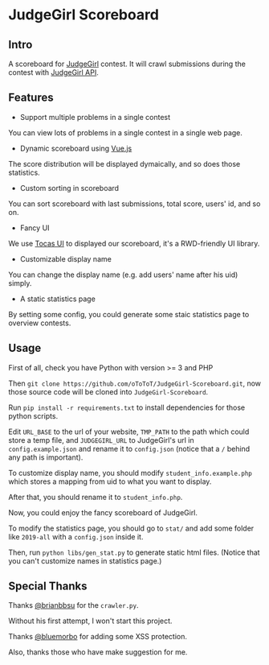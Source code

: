 # JudgeGirl Scoreboard #

## Intro ##

A scoreboard for [JudgeGirl](https://judgegirl.csie.org) contest.
It will crawl submissions during the contest with [JudgeGirl API](https://judgegirl.csie.org/api/submission).

## Features ##

- Support multiple problems in a single contest

You can view lots of problems in a single contest in a single web page.

- Dynamic scoreboard using [Vue.js](https://vuejs.org)

The score distribution will be displayed dymaically, and so does those statistics.

- Custom sorting in scoreboard

You can sort scoreboard with last submissions, total score, users' id, and so on.

- Fancy UI

We use [Tocas UI](https://github.com/TeaMeow/TocasUI) to displayed our scoreboard, it's a RWD-friendly UI library.

- Customizable display name

You can change the display name (e.g. add users' name after his uid) simply.

- A static statistics page

By setting some config, you could generate some staic statistics page to overview contests.

## Usage ##

First of all, check you have Python with version >= 3 and PHP

Then `git clone https://github.com/oToToT/JudgeGirl-Scoreboard.git`, now those source code will be cloned into `JudgeGirl-Scoreboard`.

Run `pip install -r requirements.txt` to install dependencies for those python scripts.

Edit `URL_BASE` to the url of your website, `TMP_PATH` to the path which could store a temp file, and `JUDGEGIRL_URL` to JudgeGirl's url in `config.example.json` and rename it to `config.json` (notice that a `/` behind any path is important).

To customize display name, you should modify `student_info.example.php` which stores a mapping from uid to what you want to display.

After that, you should rename it to `student_info.php`.

Now, you could enjoy the fancy scoreboard of JudgeGirl.

To modify the statistics page, you should go to `stat/` and add some folder like `2019-all` with a `config.json` inside it.

Then, run `python libs/gen_stat.py` to generate static html files. (Notice that you can't customize names in statistics page.)

## Special Thanks ##

Thanks [@brianbbsu](https://github.com/brianbbsu) for the `crawler.py`.

Without his first attempt, I won't start this project.

Thanks [@bluemorbo](https://github.com/bluemorbo) for adding some XSS protection.

Also, thanks those who have make suggestion for me.
